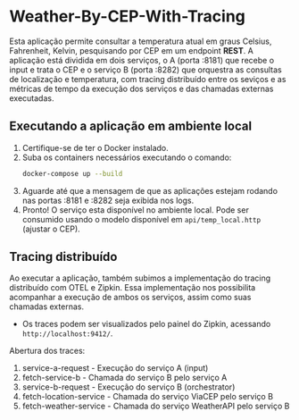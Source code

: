 # Weather-By-CEP-With-Tracing

Esta aplicação permite consultar a temperatura atual em graus Celsius, Fahrenheit, Kelvin, pesquisando por CEP em um endpoint **REST**. A aplicação está dividida em dois serviços, o A (porta :8181) que recebe o input e trata o CEP e o serviço B (porta :8282) que orquestra as consultas de localização e temperatura, com tracing distribuído entre os seviços e as métricas de tempo da execução dos serviços e das chamadas externas executadas.

## Executando a aplicação em ambiente local
1. Certifique-se de ter o Docker instalado.
2. Suba os containers necessários executando o comando:
    ```bash
    docker-compose up --build
    ```
3. Aguarde até que a mensagem de que as aplicações estejam rodando nas portas :8181 e :8282 seja exibida nos logs.
4. Pronto! O serviço esta disponível no ambiente local. Pode ser consumido usando o modelo disponível em `api/temp_local.http` (ajustar o CEP).

## Tracing distribuído
Ao executar a aplicação, também subimos a implementação do tracing distribuído com OTEL e Zipkin. Essa implementação nos possibilita acompanhar a execução de ambos os serviços, assim como suas chamadas externas.

* Os traces podem ser visualizados pelo painel do Zipkin, acessando `http://localhost:9412/`.

Abertura dos traces:
1. service-a-request - Execução do serviço A (input)
2. fetch-service-b - Chamada do serviço B pelo serviço A
3. service-b-request - Execução do serviço B (orchestrator)
4. fetch-location-service - Chamada do serviço ViaCEP pelo serviço B
5. fetch-weather-service - Chamada do serviço WeatherAPI pelo serviço B
